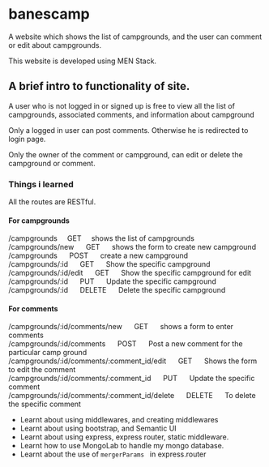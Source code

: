 # banescamp
A website which shows the list of campgrounds, and the user can comment or edit about campgrounds.

This website is developed using MEN Stack. 

## A brief intro to functionality of site.

A user who is not logged in or signed up is free to view all the list of campgrounds, associated comments, and information about campground

Only a logged in user can post comments. Otherwise he is redirected to login page.

Only the owner of the comment or campground, can edit or delete the campground or comment.

### Things i learned

All the routes are RESTful.

#### For campgrounds
 /campgrounds     &nbsp;&nbsp;&nbsp;&nbsp;GET &nbsp;&nbsp;&nbsp;&nbsp;shows the list of campgrounds                  <br />
 /campgrounds/new  &nbsp;&nbsp;&nbsp;&nbsp;                       GET    &nbsp;&nbsp;&nbsp;&nbsp;             shows the form to create new campground        <br />
 /campgrounds     &nbsp;&nbsp;&nbsp;&nbsp;                        POST    &nbsp;&nbsp;&nbsp;&nbsp;            create a new campground                        <br />
 /campgrounds/:id    &nbsp;&nbsp;&nbsp;&nbsp;                     GET    &nbsp;&nbsp;&nbsp;&nbsp;             Show the specific campground                   <br />
 /campgrounds/:id/edit  &nbsp;&nbsp;&nbsp;&nbsp;                  GET    &nbsp;&nbsp;&nbsp;&nbsp;             Show the specific campground for edit          <br />
 /campgrounds/:id      &nbsp;&nbsp;&nbsp;&nbsp;                   PUT    &nbsp;&nbsp;&nbsp;&nbsp;             Update the specific campground                 <br />
 /campgrounds/:id     &nbsp;&nbsp;&nbsp;&nbsp;                    DELETE  &nbsp;&nbsp;&nbsp;&nbsp;            Delete the specific campground                 <br />


#### For comments
/campgrounds/:id/comments/new  &nbsp;&nbsp;&nbsp;&nbsp;                         GET  &nbsp;&nbsp;&nbsp;&nbsp;              shows a form to enter comments  <br/>
/campgrounds/:id/comments   &nbsp;&nbsp;&nbsp;&nbsp;                            POST &nbsp;&nbsp;&nbsp;&nbsp;              Post a new comment for the particular camp ground <br/>
/campgrounds/:id/comments/:comment_id/edit &nbsp;&nbsp;&nbsp;&nbsp;             GET  &nbsp;&nbsp;&nbsp;&nbsp;              Shows the form to edit the comment  <br />
/campgrounds/:id/comments/:comment_id &nbsp;&nbsp;&nbsp;&nbsp;                  PUT  &nbsp;&nbsp;&nbsp;&nbsp;              Update the specific comment <br />
/campgrounds/:id/comments/:comment_id/delete &nbsp;&nbsp;&nbsp;&nbsp;           DELETE &nbsp;&nbsp;&nbsp;&nbsp;            To delete the specific comment <br />

- Learnt about using middlewares, and creating middlewares
- Learnt about using bootstrap, and Semantic UI
- Learnt about using express, express router, static middleware.
- Learnt how to use MongoLab to handle my mongo database.
- Learnt about the use of `mergerParams ` in express.router

